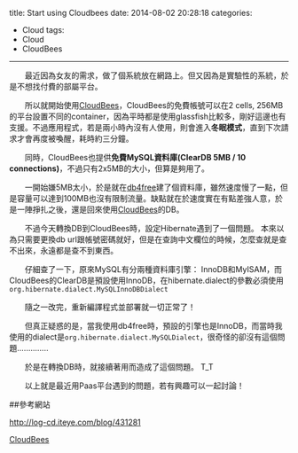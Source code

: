 title: Start using Cloudbees
date: 2014-08-02 20:28:18
categories:
- Cloud
tags:
- Cloud
- CloudBees
---

　　最近因為女友的需求，做了個系統放在網路上。但又因為是實驗性的系統，於是不想找付費的部屬平台。

 <!--more-->

　　所以就開始使用[CloudBees](http://www.cloudbees.com)，CloudBees的免費帳號可以在2 cells, 256MB的平台設置不同的container，因為平時都是使用glassfish比較多，剛好這邊也有支援。不過應用程式，若是兩小時內沒有人使用，則會進入**冬眠模式**，直到下次請求才會再度被喚醒，耗時約三分鐘。

　　同時，CloudBees也提供**免費MySQL資料庫(ClearDB 5MB / 10 connections)**，不過只有2x5MB的大小，但算是夠用了。

　　一開始嫌5MB太小，於是就在[db4free](http://www.db4free.net)建了個資料庫，雖然速度慢了一點，但是容量可以達到100MB也沒有限制流量。缺點就在於速度實在有點差強人意，於是一陣掙扎之後，還是回來使用[CloudBees](http://www.cloudbees.com)的DB。

　　不過今天轉換DB到CloudBees時，設定Hibernate遇到了一個問題。
本來以為只需要更換db url跟帳號密碼就好，但是在查詢中文欄位的時候，怎麼查就是查不出來，永遠都是查不到東西。

　　仔細查了一下，原來MySQL有分兩種資料庫引擎： InnoDB和MyISAM，而CloudBees的ClearDB是預設使用InnoDB，在hibernate.dialect的參數必須使用 `org.hibernate.dialect.MySQLInnoDBDialect`

　　隨之一改完，重新編譯程式並部署就一切正常了！


　　但真正疑惑的是，當我使用db4free時，預設的引擎也是InnoDB，而當時我使用的dialect是`org.hibernate.dialect.MySQLDialect`，很奇怪的卻沒有這個問題..............

　　於是在轉換DB時，就接續著用而造成了這個問題。 T_T


　　以上就是最近用Paas平台遇到的問題，若有興趣可以一起討論！


##參考網站

http://log-cd.iteye.com/blog/431281

[CloudBees](http://www.cloudbees.com)